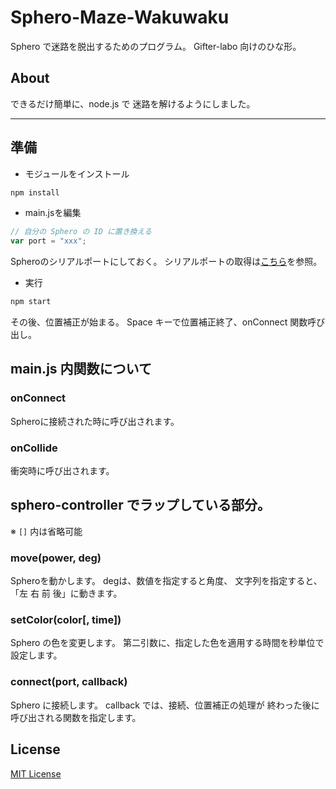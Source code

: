 # Sphero-Maze-Wakuwaku
Sphero で迷路を脱出するためのプログラム。
Gifter-labo 向けのひな形。

## About
できるだけ簡単に、node.js で
迷路を解けるようにしました。
___

## 準備

- モジュールをインストール

```bash
npm install
```

- main.jsを編集

```js
// 自分の Sphero の ID に置き換える
var port = "xxx";
```
Spheroのシリアルポートにしておく。
シリアルポートの取得は[こちら](https://github.com/comozilla/Sphero-wakuwaku/wiki/%E7%92%B0%E5%A2%83%E8%A8%AD%E5%AE%9A)を参照。

- 実行

```bash
npm start
```

その後、位置補正が始まる。
Space キーで位置補正終了、onConnect 関数呼び出し。

## main.js 内関数について

### onConnect

Spheroに接続された時に呼び出されます。

### onCollide

衝突時に呼び出されます。

## sphero-controller でラップしている部分。

※ `[]` 内は省略可能

### move(power, deg)
Spheroを動かします。
degは、数値を指定すると角度、
文字列を指定すると、「左 右 前 後」に動きます。

### setColor(color[, time])
Sphero の色を変更します。
第二引数に、指定した色を適用する時間を秒単位で設定します。

### connect(port, callback)
Sphero に接続します。
callback では、接続、位置補正の処理が
終わった後に呼び出される関数を指定します。

## License
[MIT License](http://wisdommingle.com/mit-license/)
